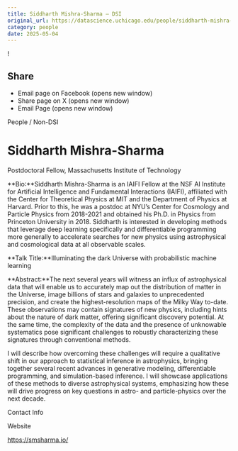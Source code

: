 ```yaml
---
title: Siddharth Mishra-Sharma – DSI
original_url: https://datascience.uchicago.edu/people/siddharth-mishra-sharma
category: people
date: 2025-05-04
---
```


<!-- Table-like structure detected -->

!

## Share

* Email page on Facebook (opens new window)
* Share page on X (opens new window)
* Email Page (opens new window)

<!-- Table-like structure detected -->

People / Non-DSI

# Siddharth Mishra-Sharma

Postdoctoral Fellow, Massachusetts Institute of Technology

**Bio:**Siddharth Mishra-Sharma is an IAIFI Fellow at the NSF AI Institute for Artificial Intelligence and Fundamental Interactions (IAIFI), affiliated with the Center for Theoretical Physics at MIT and the Department of Physics at Harvard. Prior to this, he was a postdoc at NYU’s Center for Cosmology and Particle Physics from 2018-2021 and obtained his Ph.D. in Physics from Princeton University in 2018. Siddharth is interested in developing methods that leverage deep learning specifically and differentiable programming more generally to accelerate searches for new physics using astrophysical and cosmological data at all observable scales.

**Talk Title:**Illuminating the dark Universe with probabilistic machine learning

**Abstract:**The next several years will witness an influx of astrophysical data that will enable us to accurately map out the distribution of matter in the Universe, image billions of stars and galaxies to unprecedented precision, and create the highest-resolution maps of the Milky Way to-date. These observations may contain signatures of new physics, including hints about the nature of dark matter, offering significant discovery potential. At the same time, the complexity of the data and the presence of unknowable systematics pose significant challenges to robustly characterizing these signatures through conventional methods.

I will describe how overcoming these challenges will require a qualitative shift in our approach to statistical inference in astrophysics, bringing together several recent advances in generative modeling, differentiable programming, and simulation-based inference. I will showcase applications of these methods to diverse astrophysical systems, emphasizing how these will drive progress on key questions in astro- and particle-physics over the next decade.

Contact Info

Website

<https://smsharma.io/>